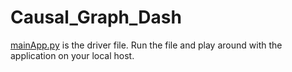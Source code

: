 # Causal_Graph_Dash
[mainApp.py](mainApp.py) is the driver file. Run the file and play around with the application on your local host.
